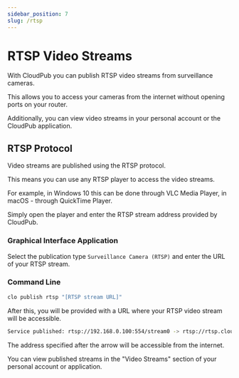 ```yaml
---
sidebar_position: 7
slug: /rtsp
---
```


# RTSP Video Streams

With CloudPub you can publish RTSP video streams from surveillance cameras.

This allows you to access your cameras from the internet without opening ports on your router.

Additionally, you can view video streams in your personal account or the CloudPub application.

## RTSP Protocol

Video streams are published using the RTSP protocol.

This means you can use any RTSP player to access the video streams.

For example, in Windows 10 this can be done through VLC Media Player, in macOS - through QuickTime Player.

Simply open the player and enter the RTSP stream address provided by CloudPub.

### Graphical Interface Application

Select the publication type `Surveillance Camera (RTSP)` and enter the URL of your RTSP stream.

### Command Line

```bash
clo publish rtsp "[RTSP stream URL]"
```

After this, you will be provided with a URL where your RTSP video stream will be accessible.

```bash
Service published: rtsp://192.168.0.100:554/stream0 -> rtsp://rtsp.cloudpub.online:51243/stream0
```

The address specified after the arrow will be accessible from the internet.

You can view published streams in the "Video Streams" section of your personal account or application.
